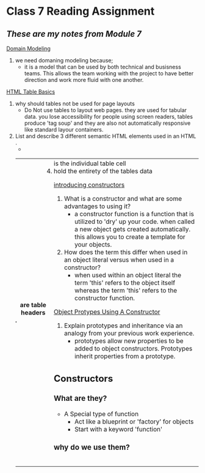 # Class 7 Reading Assignment

## *These are my notes from Module 7*

[Domain Modeling](https://github.com/codefellows/domain_modeling#domain-modeling)

1. we need domaning modeling because;
      * it is a model that can be used by both technical and busisness teams. This allows the team working with the project to have better direction and work more fluid with one another.

[HTML Table Basics](https://developer.mozilla.org/en-US/docs/Learn/HTML/Tables/Basics)

1. why should tables not be used for page layouts
      * Do Not use tables to layout web pages. they are used for tabular data. you lose accessibility for people using screen readers, tables produce 'tag soup' and they are also not automatically responsive like standard layour containers.
2. List and describe 3 different semantic HTML elements used in an HTML <table>.
      * <th> are table headers
      * <td> is the individual table cell
      * <table> hold the entirety of the tables data

[introducing constructors](https://developer.mozilla.org/en-US/docs/Learn/JavaScript/Objects/Basics#introducing_constructors)
1. What is a constructor and what are some advantages to using it?
      * a constructor function is a function that is utilized to 'dry' up your code. when called a new object gets created automatically. this allows you to create a template for your objects.
2. How does the term this differ when used in an object literal versus when used in a constructor?
      * when used within an object literal the term 'this' refers to the object itself whereas the term 'this' refers to the constructor function. 

[Object Protypes Using A Constructor](https://ui.dev/beginners-guide-to-javascript-prototype)

1. Explain prototypes and inheritance via an analogy from your previous work experience.
      * prototypes allow new properties to be added to object constructors. Prototypes inherit properties from a prototype.
## Constructors

### What are they?

- A Special type of function
  - Act like a blueprint or 'factory' for objects
  - Start with a keyword 'function'

### why do we use them? 
